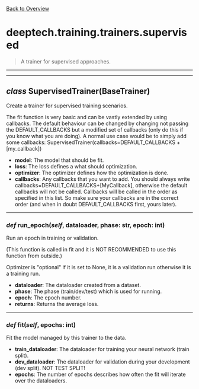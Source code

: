 [Back to Overview](../../../README.md)



# deeptech.training.trainers.supervised

> A trainer for supervised approaches.


---
---
## *class* **SupervisedTrainer**(BaseTrainer)

Create a trainer for supervised training scenarios.

The fit function is very basic and can be vastly extended by using callbacks.
The default behaviour can be changed by changing not passing the DEFAULT_CALLBACKS but a modified set of callbacks (only do this if you know what you are doing).
A normal use case would be to simply add some callbacks:
SupervisedTrainer(callbacks=DEFAULT_CALLBACKS + [my_callback])

* **model**: The model that should be fit.
* **loss**: The loss defines a what should optimization.
* **optimizer**: The optimizer defines how the optimization is done.
* **callbacks**: Any callbacks that you want to add. You should always write callbacks=DEFAULT_CALLBACKS+[MyCallback], otherwise the default callbacks will not be called.
Callbacks will be called in the order as specified in this list. So make sure your callbacks are in the correct order (and when in doubt DEFAULT_CALLBACKS first, yours later).


---
### *def* **run_epoch**(*self*, dataloader, phase: str, epoch: int)

Run an epoch in training or validation.

(This function is called in fit and it is NOT RECOMMENDED to use this function from outside.)

Optimizer is "optional" if it is set to None, it is a validation run otherwise it is a training run.

* **dataloader**: The dataloader created from a dataset.
* **phase**: The phase (train/dev/test) which is used for running.
* **epoch**: The epoch number.
* **returns**: Returns the average loss.


---
### *def* **fit**(*self*, epochs: int)

Fit the model managed by this trainer to the data.

* **train_dataloader**: The dataloader for training your neural network (train split).
* **dev_dataloader**: The dataloader for validation during your development (dev split). NOT TEST SPLIT!
* **epochs**: The number of epochs describes how often the fit will iterate over the dataloaders.


